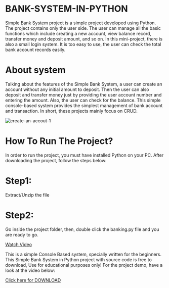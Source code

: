 # BANK-SYSTEM-IN-PYTHON
Simple Bank System project is a simple project developed using Python. The project contains only the user side. The user can manage all the basic functions which include creating a new account, view balance record, transfer money and deposit amount, and so on.  In this mini-project, there is also a small login system. It is too easy to use, the user can check the total bank account records easily.

# About system
Talking about the features of the Simple Bank System, a user can create an account without any initial amount to deposit. Then the user can also deposit and transfer money just by providing the user account number and entering the amount. Also, the user can check for the balance. This simple console-based system provides the simplest management of bank account and transaction. In short, these projects mainly focus on CRUD.

![create-an-accout-1](https://user-images.githubusercontent.com/44707673/90328986-7e105000-dfbe-11ea-936f-ed169c6f1c6e.png)

# How To Run The Project?
In order to run the project, you must have installed Python on your PC. After downloading the project, follow the steps below:

# Step1: 
Extract/Unzip the file

# Step2: 
Go inside the project folder, then, double click the banking.py file and you are ready to go.

[Watch Video](https://www.youtube.com/watch?time_continue=290&v=8RqST0D0NPE&feature=emb_logo)

This is a simple Console Based system, specially written for the beginners. This Simple Bank System in Python project with source code is free to download, Use for educational purposes only! For the project demo, have a look at the video below:

[Click here for DOWNLOAD](https://github.com/vkn84527/BANK-SYSTEM-IN-PYTHON)

